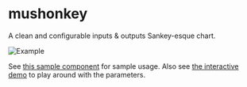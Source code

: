 # mushonkey

A clean and configurable inputs & outputs Sankey-esque chart.

![Example](https://i.imgur.com/cMuFYrx.png)

See [this sample component](https://github.com/OpenBudget/mushonkey/blob/master/app/app.component.ts) for sample usage.
Also see [the interactive demo](https://openbudget.github.io/mushonkey/) to play around with the parameters.
